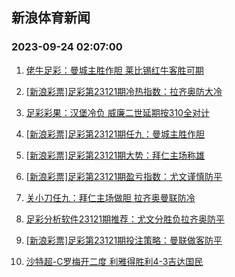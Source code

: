 ## 新浪体育新闻 
### 2023-09-24 02:07:00

1. [佬牛足彩：曼城主胜作胆 莱比锡红牛客胜可期](https://sports.sina.com.cn/l/2023-09-23/doc-imznryzr4785590.shtml)

2. [[新浪彩票]足彩第23121期冷热指数：拉齐奥防大冷](https://sports.sina.com.cn/l/2023-09-23/doc-imznryzp1716190.shtml)

3. [足彩彩果：汉堡冷负 威廉二世延期按310全对计](https://sports.sina.com.cn/l/2023-09-23/doc-imznryzr4783159.shtml)

4. [[新浪彩票]足彩第23121期任九：曼城主胜作胆](https://sports.sina.com.cn/l/2023-09-23/doc-imznryzr4784200.shtml)

5. [[新浪彩票]足彩第23121期大势：拜仁主场称雄](https://sports.sina.com.cn/l/2023-09-23/doc-imznryzt1560851.shtml)

6. [[新浪彩票]足彩第23121期盈亏指数：尤文谨慎防平](https://sports.sina.com.cn/l/2023-09-23/doc-imznryzt1561714.shtml)

7. [关小刀任九：拜仁主场做胆 拉齐奥曼联防冷](https://sports.sina.com.cn/l/2023-09-23/doc-imznsrxm1257531.shtml)

8. [足彩分析软件23121期推荐：尤文分胜负拉齐奥防平](https://sports.sina.com.cn/l/2023-09-23/doc-imznryzq7039502.shtml)

9. [[新浪彩票]足彩第23121期投注策略：曼联做客防平](https://sports.sina.com.cn/l/2023-09-23/doc-imznryzt1561642.shtml)

10. [沙特超-C罗梅开二度 利雅得胜利4-3吉达国民](https://sports.sina.com.cn/global/others/2023-09-23/doc-imznryzq7043135.shtml)

